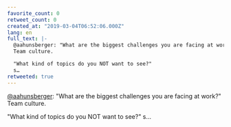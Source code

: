 ```yaml
---
favorite_count: 0
retweet_count: 0
created_at: "2019-03-04T06:52:06.000Z"
lang: en
full_text: |-
  @aahunsberger: "What are the biggest challenges you are facing at work?" 
  Team culture.

  "What kind of topics do you NOT want to see?"
  s…
retweeted: true
---
```


[@aahunsberger](https://twitter.com/aahunsberger): "What are the biggest
challenges you are facing at work?" Team culture.

"What kind of topics do you NOT want to see?" s…
